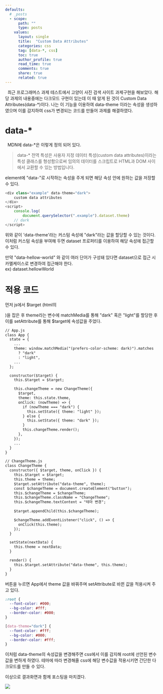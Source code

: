 ```yaml
---
defaults:
  # _posts
  - scope:
      path: ""
      type: posts
    values:
      layout: single
      title:  "Custom Data Attributes"
      categories: css
      tag: [data-*, css]
      toc: true
      author_profile: true
      read_time: true
      comments: true
      share: true
      related: true
---
```

&nbsp;&nbsp;최근 프로그래머스 과제 테스트에서 고양이 사진 검색 사이트 과제구현을 해보았다. 해당 과제의 내용중에는 다크모드 구현이 있는데 이 때 알게 된 것이 Custom Data Attributes(data-*)이다. 나는 이 기능을 이용하여 data-theme 이라는 속성을 생성하였으며 이를 감지하여 css가 변경되는 코드를 만들어 과제를 해결하였다.

# data-*

&nbsp;&nbsp;MDN에 data-*은 이렇게 정의 되어 있다.
> data-* 전역 특성은 사용자 지정 데이터 특성(custom data attributes)이라는 특성 클래스를 형성함으로써 임의의 데이터를 스크립트로 HTML과 DOM 사이에서 교환할 수 있는 방법입니다.

element에 "data-"로 시작하는 속성을 주게 되면 해당 속성 안에 원하는 값을 저장할 수 있다.

``` javascript
<div class="example" data-theme="dark">
    custom data attributes
</div>
<script>
    console.log(
        document.querySelector(".example").dataset.theme)
    // dark
</script>
```

위와 같이 'data-theme'라는 커스텀 속성에 "dark"라는 값을 할당할 수 있는 것이다.
이처럼 커스텀 속성을 부여해 두면 dataset 프로퍼티를 이용하여 해당 속성에 접근할 수 있다.

만약 "data-hellow-world" 와 같이 여러 단어가 구성돼 있다면 dataset으로 접근 시 카멜케이스로 변경하여 접근해야 한다.<br/>
ex) dataset.hellowWorld

# 적용 코드
먼저 js에서 $target (html의 <div id="App">)을 잡은 후 theme라는 변수에 matchMedia를 통해 "dark" 혹은 "light"를 할당한 후 이를 setAttribute를 통해 $target에 속성값을 주었다.

```html
// App.js
class App {
  state = {
    ...
    theme: window.matchMedia("(prefers-color-scheme: dark)").matches
      ? "dark"
      : "light",
    ...
  };

  constructor($target) {
    this.$target = $target;

    this.changeTheme = new ChangeTheme({
      $target,
      theme: this.state.theme,
      onClick: (nowTheme) => {
        if (nowTheme === "dark") {
          this.setState({ theme: "light" });
        } else {
          this.setState({ theme: "dark" });
        }
        this.changeTheme.render();
      },
    });
    ...
  }
}

// ChangeTheme.js
class ChangeTheme {
  constructor({ $target, theme, onClick }) {
    this.$target = $target;
    this.theme = theme;
    $target.setAttribute("data-theme", theme);
    const $changeTheme = document.createElement("button");
    this.$changeTheme = $changeTheme;
    this.$changeTheme.className = "ChangeTheme";
    this.$changeTheme.textContent = "테마 변경";
    
    $target.appendChild(this.$changeTheme);

    $changeTheme.addEventListener("click", () => {
      onClick(this.theme);
    });
  }

  setState(nextData) {
    this.theme = nextData;
  }

  render() {
    this.$target.setAttribute("data-theme", this.theme);
  }
}
```

버튼을 누르면 App에서 theme 값을 바꿔주며 setAttribute로 바뀐 값을 적용시켜 주고 있다.

```css
:root {
  --font-color: #000;
  --bg-color: #fff;
  --border-color: #000;
}

[data-theme="dark"] {
  --font-color: #fff;
  --bg-color: #000;
  --border-color: #fff;
}
```

이처럼 data-theme의 속성값을 변경해주면 css에서 이를 감지해 root에 선언된 변수값을 변하게 하였다. 테마에 따라 변경해줄 css에 해당 변수값을 적용시키면 간단한 다크모드를 만들 수 있다.

이상으로 결과화면과 함께 포스팅을 마치겠다.

![](/assets//images/2022-04-25/%EB%8B%A4%ED%81%AC%EB%AA%A8%EB%93%9C.gif)
